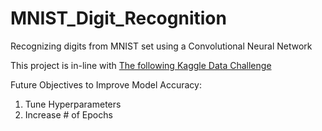 # MNIST_Digit_Recognition
Recognizing digits from MNIST set using a Convolutional Neural Network

This project is in-line with [The following Kaggle Data Challenge](https://www.kaggle.com/c/digit-recognizer/overview)

Future Objectives to Improve Model Accuracy:
1. Tune Hyperparameters 
2. Increase # of Epochs
